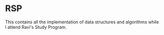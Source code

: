# RSP
This contains all the implementation of  data structures and algorithms while I attend Ravi's Study Program.
